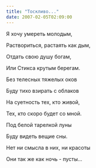 ```yaml
---
title: "Тоскливо..."
date: 2007-02-05T02:09:00
---
```


<P>Я хочу умереть молодым,

Раствориться, растаять как дым,

Отдать свою душу богам,

Или Стикса крутым берегам.



Без телесных тяжелых оков

Буду тихо взирать с облаков

На суетность тех, кто живой,

Тех, кто скоро будет со мной.



Под белой тарелкой луны

Буду видеть вещие сны.

Нет ни смысла в них, ни красоты

Они так же как ночь - пусты...

</P>

